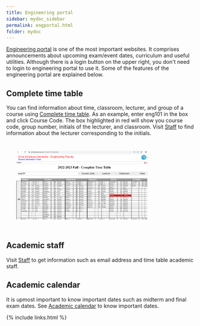 ```yaml
---
title: Engineering portal
sidebar: mydoc_sidebar
permalink: engportal.html
folder: mydoc
---
```


[Engineering portal](https://portal.gaueng.org) is one of the most important websites. It comprises announcements about upcoming exam/event dates, curriculum and useful utilities. Although there is a login button on the upper right, you don't need to login to engineering portal to use it. Some of the features of the engineering portal are explained below.

## Complete time table

You can find information about time, classroom, lecturer, and group of a course using [Complete time table](https://portal.gaueng.org/comptt/timetable.php). As an example, enter eng101 in the box and click Course Code. The box highlighted in red will show you course code, group number, initials of the lecturer, and classroom. Visit [Staff](https://portal.gaueng.org/lectab/lecta.php) to find information about the lecturer corresponding to the initials.

<img src="images/portal.png" alt="Complete Time Table" style="width:70%;height:auto;padding:25px;">

## Academic staff

Visit [Staff](https://portal.gaueng.org/lectab/lecta.php) to get information such as email address and time table academic staff.

## Academic calendar

It is upmost important to know important dates such as midterm and final exam dates. See [Academic calendar](https://portal.gaueng.org/calendar/cal.php) to know important dates.

{% include links.html %}
